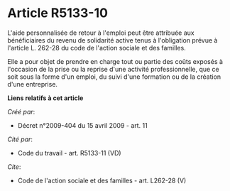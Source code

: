 # Article R5133-10

L'aide personnalisée de retour à l'emploi peut être attribuée aux bénéficiaires du revenu de solidarité active tenus à
l'obligation prévue à l'article L. 262-28 du code de l'action sociale et des familles. 

Elle a pour objet de prendre en charge tout ou partie des coûts exposés à l'occasion de la prise ou la reprise d'une activité
professionnelle, que ce soit sous la forme d'un emploi, du suivi d'une formation ou de la création d'une entreprise.

**Liens relatifs à cet article**

_Créé par_:

  - Décret n°2009-404 du 15 avril 2009 - art. 11

_Cité par_:

  - Code du travail - art. R5133-11 (VD)

_Cite_:

  - Code de l'action sociale et des familles - art. L262-28 (V)
